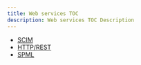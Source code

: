 ```yaml
---
title: Web services TOC
description: Web services TOC Description
---
```


- [SCIM](/web_services/SCIM)
- [HTTP/REST](/web_services/HTTP)
- [SPML](/web_services/SPML)
